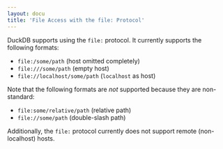 ```yaml
---
layout: docu
title: 'File Access with the file: Protocol'
---
```


DuckDB supports using the `file:` protocol. It currently supports the following formats:

* `file:/some/path` (host omitted completely)
* `file:///some/path` (empty host)
* `file://localhost/some/path` (`localhost` as host)

Note that the following formats are *not* supported because they are non-standard:

* `file:some/relative/path` (relative path)
* `file://some/path` (double-slash path)

Additionally, the `file:` protocol currently does not support remote (non-localhost) hosts.
